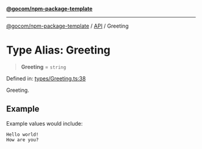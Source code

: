 [**@gocom/npm-package-template**](../README.md)

***

[@gocom/npm-package-template](../README.md) / [API](../Public/API.md) / Greeting

# Type Alias: Greeting

> **Greeting** = `string`

Defined in: [types/Greeting.ts:38](https://github.com/gocom/npm-package-template/blob/e406d5a1dee0db5b5989990c2a14933d69dcbd8b/src/types/Greeting.ts#L38)

Greeting.

## Example

Example values would include:
```
Hello world!
How are you?
```
